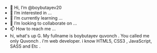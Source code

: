 - 👋 Hi, I’m @boybutayev20 
- 👀 I’m interested in ...
- 🌱 I’m currently learning ...
- 💞️ I’m looking to collaborate on ...
- 📫 How to reach me ...
- hi, what's up G. My fullname is boybutayev quvonch . You called me only Quvonch . i'm web developer. i know HTML5, CSS3 , JavaScript, SASS and Etc .
<!---
boybutayev20/boybutayev20 is a ✨ special ✨ repository because its `README.md` (this file) appears on your GitHub profile.
You can click the Preview link to take a look at your changes.
--->
